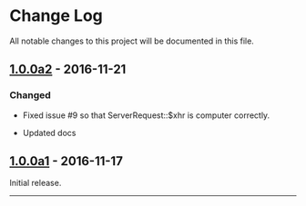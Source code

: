 # Change Log

All notable changes to this project will be documented in this file.

## [1.0.0a2] - 2016-11-21

### Changed

- Fixed issue #9 so that ServerRequest::$xhr is computer correctly.

- Updated docs

## [1.0.0a1] - 2016-11-17

Initial release.


* * *

[1.0.0a2]: https://gitlab.com/pmjones/ext-request/tags/1.0.0a2
[1.0.0a1]: https://gitlab.com/pmjones/ext-request/tags/1.0.0a1